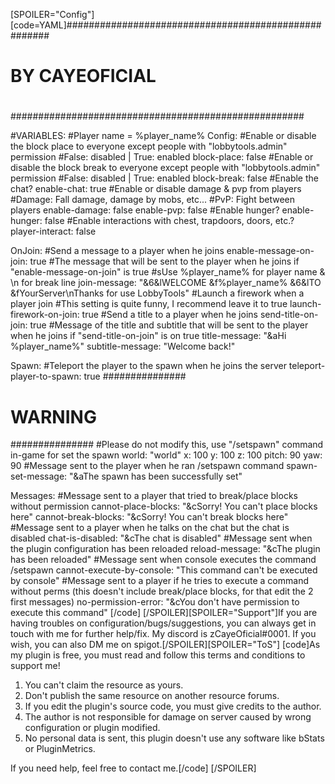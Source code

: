 



[SPOILER="Config"]
[code=YAML]#####################################################
#                                                   #
#                 BY CAYEOFICIAL                    #
#                                                   #
#####################################################

#VARIABLES:
#Player name = %player_name%
Config:
  #Enable or disable the block place to everyone except people with "lobbytools.admin" permission
  #False: disabled | True: enabled
  block-place: false
  #Enable or disable the block break to everyone except people with "lobbytools.admin" permission
  #False: disabled | True: enabled
  block-break: false
  #Enable the chat?
  enable-chat: true
  #Enable or disable damage & pvp from players
  #Damage: Fall damage, damage by mobs, etc...
  #PvP: Fight between players
  enable-damage: false
  enable-pvp: false
  #Enable hunger?
  enable-hunger: false
  #Enable interactions with chest, trapdoors, doors, etc.?
  player-interact: false

OnJoin:
  #Send a message to a player when he joins
  enable-message-on-join: true
  #The message that will be sent to the player when he joins if "enable-message-on-join" is true
  #sUse %player_name% for player name & \n for break line
  join-message: "&6&lWELCOME &f%player_name% &6&lTO &fYourServer\nThanks for use LobbyTools"
  #Launch a firework when a player join
  #This setting is quite funny, I recommend leave it to true
  launch-firework-on-join: true
  #Send a title to a player when he joins
  send-title-on-join: true
  #Message of the title and subtitle that will be sent to the player when he joins if "send-title-on-join" is on true
  title-message: "&aHi %player_name%"
  subtitle-message: "Welcome back!"

Spawn:
  #Teleport the player to the spawn when he joins the server
  teleport-player-to-spawn: true
  ###############
  #   WARNING   #
  ###############
  #Please do not modify this, use "/setspawn" command in-game for set the spawn
  world: "world"
  x: 100
  y: 100
  z: 100
  pitch: 90
  yaw: 90
  #Message sent to the player when he ran /setspawn command
  spawn-set-message: "&aThe spawn has been successfully set"



Messages:
  #Message sent to a player that tried to break/place blocks without permission
  cannot-place-blocks: "&cSorry! You can't place blocks here"
  cannot-break-blocks: "&cSorry! You can't break blocks here"
  #Message sent to a player when he talks on the chat but the chat is disabled
  chat-is-disabled: "&cThe chat is disabled"
  #Message sent when the plugin configuration has been reloaded
  reload-message: "&cThe plugin has been reloaded"
  #Message sent when console executes the command /setspawn
  cannot-execute-by-console: "This command can't be executed by console"
  #Message sent to a player if he tries to execute a command without perms (this doesn't include break/place blocks, for that edit the 2 first messages)
  no-permission-error: "&cYou don't have permission to execute this command"
[/code]
[/SPOILER][SPOILER="Support"]If you are having troubles on configuration/bugs/suggestions, you can always get in touch with me for further help/fix.
My discord is zCayeOficial#0001. If you wish, you can also DM me on spigot.[/SPOILER][SPOILER="ToS"]
[code]As my plugin is free, you must read and follow this terms and conditions to support me!

1. You can't claim the resource as yours.
2. Don't publish the same resource on another resource forums.
3. If you edit the plugin's source code, you must give credits to the author.
4. The author is not responsible for damage on server caused by wrong configuration or plugin modified.
5. No personal data is sent, this plugin doesn't use any software like bStats or PluginMetrics.

If you need help, feel free to contact me.[/code]
[/SPOILER]
